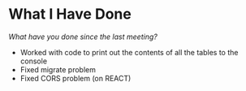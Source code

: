 # What I Have Done
*What have you done since the last meeting?*

- Worked with code to print out the contents of all the tables to the console
- Fixed migrate problem
- Fixed CORS problem (on REACT)